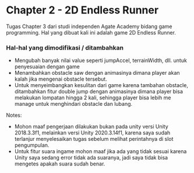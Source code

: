 # Chapter 2 - 2D Endless Runner

Tugas Chapter 3 dari studi independen Agate Academy bidang game programming. Hal yang dibuat kali ini adalah game 2D Endless Runner.

### Hal-hal yang dimodifikasi / ditambahkan

- Mengubah banyak nilai value seperti jumpAccel, terrainWidth, dll. untuk penyesuaian dengan game
- Menambahkan obstacle saw dengan animasinya dimana player akan kalah jika mengenai obstacle tersebut.
- Untuk menyeimbangkan kesulitan dari game karena tambahan obstacle, ditambahkan fitur double jump dengan animasinya dimana player bisa melakukan lompatan hingga 2 kali, sehingga player bisa lebih me manage untuk menghindari obstacle dan lubang.

Notes:
- Mohon maaf pengerjaan dilakukan bukan pada unity versi Unity 2018.3.3f1, melainkan versi Unity 2020.3.14f1, karena saya sudah terlanjur menyelesaikan tugas sebelum melihat perintahnya di slot pengumpulan.
- Untuk fitur suara ingame mohon maaf jika ada yang tidak sesuai karena Unity saya sedang error tidak ada suaranya, jadi saya tidak bisa mengetes apakah suara sudah benar.

